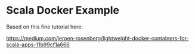 Scala Docker Example
====================

Based on this fine tutorial here:

https://medium.com/jeroen-rosenberg/lightweight-docker-containers-for-scala-apps-11b99cf1a666
